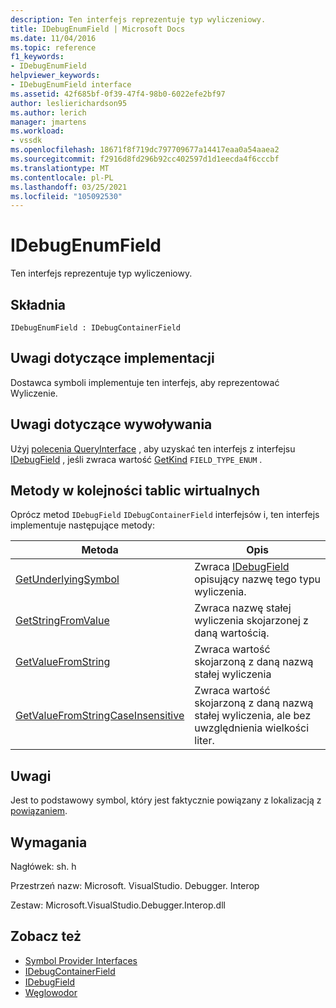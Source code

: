 ```yaml
---
description: Ten interfejs reprezentuje typ wyliczeniowy.
title: IDebugEnumField | Microsoft Docs
ms.date: 11/04/2016
ms.topic: reference
f1_keywords:
- IDebugEnumField
helpviewer_keywords:
- IDebugEnumField interface
ms.assetid: 42f685bf-0f39-47f4-98b0-6022efe2bf97
author: leslierichardson95
ms.author: lerich
manager: jmartens
ms.workload:
- vssdk
ms.openlocfilehash: 18671f8f719dc797709677a14417eaa0a54aaea2
ms.sourcegitcommit: f2916d8fd296b92cc402597d1d1eecda4f6cccbf
ms.translationtype: MT
ms.contentlocale: pl-PL
ms.lasthandoff: 03/25/2021
ms.locfileid: "105092530"
---
```

# <a name="idebugenumfield"></a>IDebugEnumField
Ten interfejs reprezentuje typ wyliczeniowy.

## <a name="syntax"></a>Składnia

```
IDebugEnumField : IDebugContainerField
```

## <a name="notes-for-implementers"></a>Uwagi dotyczące implementacji
 Dostawca symboli implementuje ten interfejs, aby reprezentować Wyliczenie.

## <a name="notes-for-callers"></a>Uwagi dotyczące wywoływania
 Użyj [polecenia QueryInterface](/cpp/atl/queryinterface) , aby uzyskać ten interfejs z interfejsu [IDebugField](../../../extensibility/debugger/reference/idebugfield.md) , jeśli zwraca wartość [GetKind](../../../extensibility/debugger/reference/idebugfield-getkind.md) `FIELD_TYPE_ENUM` .

## <a name="methods-in-vtable-order"></a>Metody w kolejności tablic wirtualnych
 Oprócz metod `IDebugField` `IDebugContainerField` interfejsów i, ten interfejs implementuje następujące metody:

|Metoda|Opis|
|------------|-----------------|
|[GetUnderlyingSymbol](../../../extensibility/debugger/reference/idebugenumfield-getunderlyingsymbol.md)|Zwraca [IDebugField](../../../extensibility/debugger/reference/idebugfield.md) opisujący nazwę tego typu wyliczenia.|
|[GetStringFromValue](../../../extensibility/debugger/reference/idebugenumfield-getstringfromvalue.md)|Zwraca nazwę stałej wyliczenia skojarzonej z daną wartością.|
|[GetValueFromString](../../../extensibility/debugger/reference/idebugenumfield-getvaluefromstring.md)|Zwraca wartość skojarzoną z daną nazwą stałej wyliczenia|
|[GetValueFromStringCaseInsensitive](../../../extensibility/debugger/reference/idebugenumfield-getvaluefromstringcaseinsensitive.md)|Zwraca wartość skojarzoną z daną nazwą stałej wyliczenia, ale bez uwzględnienia wielkości liter.|

## <a name="remarks"></a>Uwagi
 Jest to podstawowy symbol, który jest faktycznie powiązany z lokalizacją z [powiązaniem](../../../extensibility/debugger/reference/idebugbinder-bind.md).

## <a name="requirements"></a>Wymagania
 Nagłówek: sh. h

 Przestrzeń nazw: Microsoft. VisualStudio. Debugger. Interop

 Zestaw: Microsoft.VisualStudio.Debugger.Interop.dll

## <a name="see-also"></a>Zobacz też
- [Symbol Provider Interfaces](../../../extensibility/debugger/reference/symbol-provider-interfaces.md)
- [IDebugContainerField](../../../extensibility/debugger/reference/idebugcontainerfield.md)
- [IDebugField](../../../extensibility/debugger/reference/idebugfield.md)
- [Węglowodor](../../../extensibility/debugger/reference/idebugbinder-bind.md)
